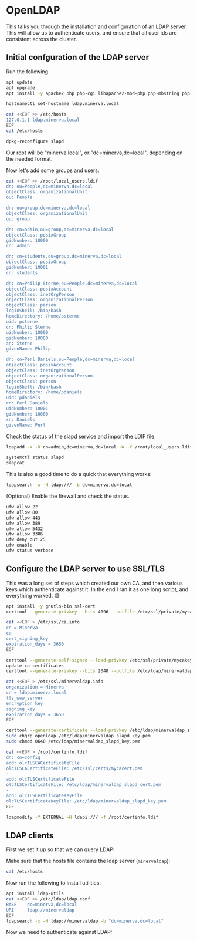 # OpenLDAP
This talks you through the installation and configuration of an LDAP server. 
This will allow us to authenticate users, and ensure that all user ids are consistent across the cluster.

## Initial confguration of the LDAP server
Run the following
```bash
apt update
apt upgrade
apt install -y apache2 php php-cgi libapache2-mod-php php-mbstring php-common php-pear slapd ldap-utils ldap-account-manager 

hostnamectl set-hostname ldap.minerva.local

cat <<EOF >> /etc/hosts
127.0.1.1 ldap.minerva.local
EOF
cat /etc/hosts

dpkg-reconfigure slapd
```
Our root will be "minerva.local", or "dc=minerva,dc=local", depending on the needed format.


Now let's add some groups and users:
```bash
cat <<EOF >> /root/local_users.ldif
dn: ou=People,dc=minerva,dc=local
objectClass: organizationalUnit
ou: People

dn: ou=group,dc=minerva,dc=local
objectClass: organizationalUnit
ou: group

dn: cn=admin,ou=group,dc=minerva,dc=local
objectClass: posixGroup
gidNumber: 10000
cn: admin

dn: cn=students,ou=group,dc=minerva,dc=local
objectClass: posixGroup
gidNumber: 10001
cn: students

dn: cn=Philip Sterne,ou=People,dc=minerva,dc=local
objectClass: posixAccount
objectClass: inetOrgPerson
objectClass: organizationalPerson
objectClass: person
loginShell: /bin/bash
homeDirectory: /home/psterne
uid: psterne
cn: Philip Sterne
uidNumber: 10000
gidNumber: 10000
sn: Sterne
givenName: Philip

dn: cn=Perl Daniels,ou=People,dc=minerva,dc=local
objectClass: posixAccount
objectClass: inetOrgPerson
objectClass: organizationalPerson
objectClass: person
loginShell: /bin/bash
homeDirectory: /home/pdaniels
uid: pdaniels
cn: Perl Daniels
uidNumber: 10001
gidNumber: 10000
sn: Daniels
givenName: Perl
```

Check the status of the slapd service and import the LDIF file.
```bash
ldapadd -x -D cn=admin,dc=minerva,dc=local -W -f /root/local_users.ldif

systemctl status slapd
slapcat
```

This is also a good time to do a quick that everything works:
```bash
ldapsearch -x -H ldap:/// -b dc=minerva,dc=local
```

(Optional) Enable the firewall and check the status.
```bash
ufw allow 22
ufw allow 80
ufw allow 443
ufw allow 389
ufw allow 5432
ufw allow 3306
ufw deny out 25
ufw enable
ufw status verbose
```


## Configure the LDAP server to use SSL/TLS
This was a long set of steps which created our own CA, and then various keys which authenticate against it. 
In the end I ran it as one long script, and everything worked. 😅

```bash
apt install -y gnutls-bin ssl-cert
certtool --generate-privkey --bits 4096 --outfile /etc/ssl/private/mycakey.pem

cat <<EOF > /etc/ssl/ca.info
cn = Minerva
ca
cert_signing_key
expiration_days = 3650
EOF

certtool --generate-self-signed --load-privkey /etc/ssl/private/mycakey.pem --template /etc/ssl/ca.info --outfile /usr/local/share/ca-certificates/mycacert.crt
update-ca-certificates
certtool --generate-privkey --bits 2048 --outfile /etc/ldap/minervaldap_slapd_key.pem

cat <<EOF > /etc/ssl/minervaldap.info
organization = Minerva
cn = ldap.minerva.local
tls_www_server
encryption_key
signing_key
expiration_days = 3650
EOF

certtool --generate-certificate --load-privkey /etc/ldap/minervaldap_slapd_key.pem --load-ca-certificate /etc/ssl/certs/mycacert.pem --load-ca-privkey /etc/ssl/private/mycakey.pem --template /etc/ssl/minervaldap.info --outfile /etc/ldap/minervaldap_slapd_cert.pem 
sudo chgrp openldap /etc/ldap/minervaldap_slapd_key.pem 
sudo chmod 0640 /etc/ldap/minervaldap_slapd_key.pem 

cat <<EOF > /root/certinfo.ldif
dn: cn=config
add: olcTLSCACertificateFile
olcTLSCACertificateFile: /etc/ssl/certs/mycacert.pem
-
add: olcTLSCertificateFile
olcTLSCertificateFile: /etc/ldap/minervaldap_slapd_cert.pem
-
add: olcTLSCertificateKeyFile
olcTLSCertificateKeyFile: /etc/ldap/minervaldap_slapd_key.pem
EOF

ldapmodify -Y EXTERNAL -H ldapi:/// -f /root/certinfo.ldif
```


## LDAP clients
First we set it up so that we can query LDAP:

Make sure that the hosts file contains the ldap server (`minervaldap`):
```bash
cat /etc/hosts
```
Now run the following to install utilities:
```bash
apt install ldap-utils
cat <<EOF >> /etc/ldap/ldap.conf
BASE    dc=minerva,dc=local
URI     ldap://minervaldap
EOF
ldapsearch -x -H ldap://minervaldap -b "dc=minerva,dc=local"
```
Now we need to authenticate against LDAP:

